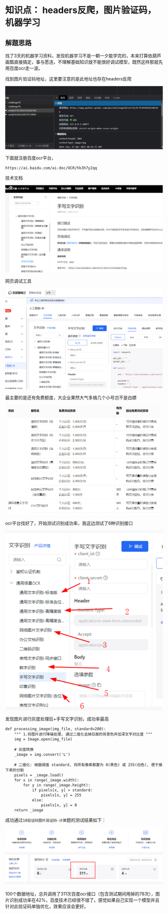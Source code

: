 # 知识点： headers反爬，图片验证码，机器学习

## 解题思路

找了3天的机器学习资料，发现机器学习不是一朝一夕能学完的，本来打算依葫芦画瓢直接搞定，事与愿违，不理解基础知识就不能很好调试模型，既然这样那就先用百度ocr走一波。

找到图片验证码地址，这里要注意的是此地址也存在headers反爬

![请求](./img/2.png)

下面就注册百度ocr平台，

    https://ai.baidu.com/ai-doc/OCR/hk3h7y2qq

技术文档

![请求](./img/3.png)

网页调试工具

![请求](./img/4.png)

最主要的是还有免费额度，大企业果然大气多搞几个小号岂不是白嫖

![请求](./img/5.png)

ocr平台找好了，开始测试识别成功率，我这边测试了6种识别接口

![请求](./img/7.png)

发现图片进行灰度处理后+手写文字识别，成功率最高

    def processing_image(img_file, standard=200):
        """ 1.将图片进行降噪处理, 通过二值化去掉后面的背景色并加深文字对比度 """
        img = Image.open(img_file)
    
        # 灰度转换
        _image = img.convert('L')
    
        # 二值化: 根据阈值 standard, 将所有像素都置为 0(黑色) 或 255(白色), 便于接下来的分割
        pixels = _image.load()
        for x in range(_image.width):
            for y in range(_image.height):
                if pixels[x, y] > standard:
                    pixels[x, y] = 255
                else:
                    pixels[x, y] = 0
        return _image

成功通过`18验证码图片验证码-计算`题的测试结果如下：

![请求](./img/6.png)

100个数据地址，总共调用了311次百度ocr接口（包含测试期间用掉的78次），图片识别成功率在42%，百度技术已经很不错了。感觉如果自己实现一个模型并且针对此验证码单独优化，效果应该会更好。
